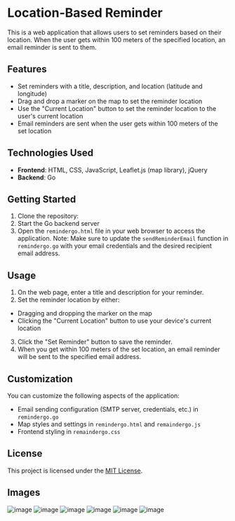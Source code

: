 # Location-Based Reminder

This is a web application that allows users to set reminders based on their location. When the user gets within 100 meters of the specified location, an email reminder is sent to them.

## Features

- Set reminders with a title, description, and location (latitude and longitude)
- Drag and drop a marker on the map to set the reminder location
- Use the "Current Location" button to set the reminder location to the user's current location
- Email reminders are sent when the user gets within 100 meters of the set location

## Technologies Used

- **Frontend**: HTML, CSS, JavaScript, Leaflet.js (map library), jQuery
- **Backend**: Go

## Getting Started

1. Clone the repository:
2. Start the Go backend server
3. Open the `remindergo.html` file in your web browser to access the application.
Note: Make sure to update the `sendReminderEmail` function in `remindergo.go` with your email credentials and the desired recipient email address.

## Usage

1. On the web page, enter a title and description for your reminder.
2. Set the reminder location by either:
- Dragging and dropping the marker on the map
- Clicking the "Current Location" button to use your device's current location
3. Click the "Set Reminder" button to save the reminder.
4. When you get within 100 meters of the set location, an email reminder will be sent to the specified email address.

## Customization

You can customize the following aspects of the application:

- Email sending configuration (SMTP server, credentials, etc.) in `remindergo.go`
- Map styles and settings in `remindergo.html` and `remaindergo.js`
- Frontend styling in `remaindergo.css`

## License

This project is licensed under the [MIT License](LICENSE).

## Images

![image](https://github.com/Bhavesh2k4/Location-Based-Reminder-using-GO/assets/122691714/908ad68c-d5d8-4a6b-a242-0821cedd5745)
![image](https://github.com/Bhavesh2k4/Location-Based-Reminder-using-GO/assets/122691714/a61c6a7f-291c-4f50-b40b-244264ed33d8)
![image](https://github.com/Bhavesh2k4/Location-Based-Reminder-using-GO/assets/122691714/90cf2a6e-167d-4ac7-98d8-a885f037c638)
![image](https://github.com/Bhavesh2k4/Location-Based-Reminder-using-GO/assets/122691714/9d2d225a-6d41-474f-bcff-8e7e76eb40fe)
![image](https://github.com/Bhavesh2k4/Location-Based-Reminder-using-GO/assets/122691714/da5d53e3-bdaa-4333-864a-3bded8098f44)
![image](https://github.com/Bhavesh2k4/Location-Based-Reminder-using-GO/assets/122691714/e88ffeb5-5f08-42e6-80bb-ac2b5b632b3c)






